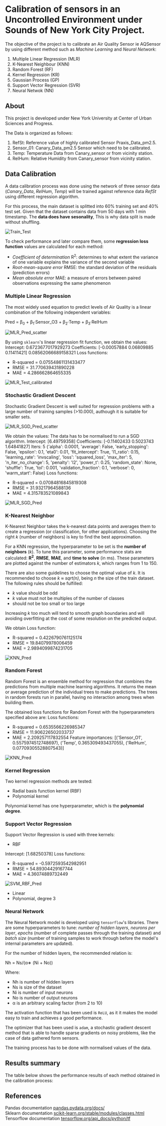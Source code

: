 # Calibration of sensors in an Uncontrolled Environment under Sounds of New York City Project.

The objective of the project is to calibrate an Air Quality Sensor ie AQSensor by using different method such as _Machine Learning_ and _Neural Network_:

1. Multiple Linear Regression (MLR)
2. K-Nearest Neighbour (KNN)
3. Random Forest (RF)
4. Kernel Regression (KR)
5. Gaussian Process (GP)
6. Support Vector Regression (SVR)
7. Neural Netwok (NN)

## About

This project is developed under New York University at Center of Urban Sciences and Progress.

The Data is organized as follows:

1. RefSt: Reference value of highly calibrated Sensor Praxis_Data_pm2.5.
2. Sensor_01: Canary_Data_pm2.5 Sensor which need to be calibrated.
3. Temp: Temperature Data from Canary_sensor or from vicinity station.
4. RelHum: Relative Humidity from Canary_sensor from vicinity station.

## Data Calibration

A data calibration process was done using the network of three sensor data (_Canary_Data_, _RelHum_, _Temp_) will be trained against reference data _RefSt_ using different regression algorithm.

For this process, the main dataset is splitted into 60% training set and 40% test set. Given that the dataset contains data from 50 days with 1 min timestamp. The **data does have sesonality**, This is why data split is made without shuffling.

![Train_Test](img/Combined_Plot_of_sensor.png)

To check performance and later compare them, some **regression loss function** values are calculated for each method:

- _Coefficient of determination_ R<sup>2</sup>: determines to what extent the variance of one variable explains the variance of the second variable
- _Root-mean-square error_ RMSE: the standard deviation of the residuals (prediction errors)
- _Mean absolute error_ MAE: a measure of errors between paired observations expressing the same phenomenon

### Multiple Linear Regression

The most widely used equation to predict levels of Air Quality is a linear combination of the following independent variables:

Pred = β<sub>0</sub> + β<sub>1</sub>·Sensor_O3 + β<sub>2</sub>·Temp + β<sub>3</sub>·RelHum

![MLR_Pred_scatter](img/MLR_Plot_linear.png)

By using `sklearn`'s linear regression fit function, we obtain the values:
Intercept:
0.6723677017929273
Coefficients:
[-0.00057884 0.06809885 0.11411421]
0.08562066689158321
Loss functions:

- R-squared = 0.07554861131433477
- RMSE = 31.770639431890228
- MAE = 4.286662864655335

![MLR_Test_calibrated](img/MLR_Plot_Calibrated_test.png)

### Stochastic Gradient Descent

Stochastic Gradient Descent is well suited for regression problems with a large number of training samples (>10.000), authough it is suitable for smaller sets.

![MLR_SGD_Pred_scatter](img/SGD_Plot_linear.png)

We obtain the values:
The data has to be normalised to run a SGD algorithm.
Intercept:
[6.49759358]
Coefficients:
[-0.11402433 0.5023743 1.64841827]
Iters:
5
{'alpha': 0.0001, 'average': False, 'early_stopping': False, 'epsilon': 0.1, 'eta0': 0.01, 'fit_intercept': True, 'l1_ratio': 0.15, 'learning_rate': 'invscaling', 'loss': 'squared_loss', 'max_iter': 5, 'n_iter_no_change': 5, 'penalty': 'l2', 'power_t': 0.25, 'random_state': None, 'shuffle': True, 'tol': 0.001, 'validation_fraction': 0.1, 'verbose': 0, 'warm_start': False}
Loss functions:

- R-squared = 0.07084816845819308
- RMSE = 31.93217964588136
- MAE = 4.315783521089843

![MLR_SGD_Pred](img/SGD_Plot_Calibrated_test.png)

### K-Nearest Neighbor

K-Nearest Neighbor takes the k-nearest data points and averages them to create a regression (or classification, for other applications). Choosing the right _k_ (number of neighbors) is key to find the best approximation.

For a KNN regression, the hyperparameter to be set is the **number of neighbors** (_k_). To tune this parameter, some performance stats are calculated: **R<sup>2</sup>**, **RMSE**, **MAE**, and **time to solve** (in ms). These parameters are plotted against the number of estimators _k_, which ranges from 1 to 150.

There are also some guidelines to choose the optimal value of _k_. It is recommended to choose _k ≈ sqrt(n)_, being _n_ the size of the train dataset. The following rules should be fulfilled:

- _k_ value should be odd
- _k_ value must not be multiples of the number of classes
- should not be too small or too large

Increasing _k_ too much will tend to smooth graph boundaries and will avoiding overfitting at the cost of some resolution on the predicted output.

We obtain Loss function:

- R-squared = 0.4226790761125174
- RMSE = 19.84079978006459
- MAE = 2.9894099874231705

![KNN_Pred](img/KNN_Plot_Calibrated_test.png)

### Random Forest

Random Forest is an ensemble method for regression that combines the predictions from multiple machine learning algorithms. It returns the mean or average prediction of the individual trees to make predictions. The trees in random forests run in parallel, having no interaction among trees when building them.

The obtained loss functions for Random Forest with the hyperparameters specified above are:
Loss functions:

- R-squared = 0.6535566226985347
- RMSE = 11.906226502033737
- MAE = 2.209257117832554
  Feature importances:
  [('Sensor_O1', 0.5575974512748697), ('Temp', 0.365309493437055), ('RelHum', 0.07709305528807543)]

![KNN_Pred](img/RF_Plot_Calibrated_test.png)

### Kernel Regression

Two kernel regression methods are tested:

- Radial basis function kernel (RBF)
- Polynomial kernel

Polynomial kernel has one hyperparameter, which is the **polynomial degree**.

### Support Vector Regression

Support Vector Regression is used with three kernels:

- RBF

Intercept:
[1.68250378]
Loss functions:

- R-squared = -0.5972593542982951
- RMSE = 54.89304429167744
- MAE = 4.36074889732449

![SVM_RBF_Pred](img/SVM_RBF_Plot_Calibrated_test.png)

- Linear
- Polynomial, degree 3

### Neural Network

The Neural Network model is developed using `tensorflow`'s libraries. There are some hyperparameters to tune: _number of hidden layers_, _neurons per layer_, _epochs_ (number of complete passes through the training dataset) and _batch size_ (number of training samples to work through before the model's internal parameters are updated).

For the number of hidden layers, the recommended relation is:

Nh = Ns/(α∗ (Ni + No))

Where:

- Nh is number of hidden layers
- Ns is size of the dataset
- Ni is number of input neurons
- No is number of output neurons
- α is an arbitrary scaling factor (from 2 to 10)

The activation function that has been used is `ReLU`, as it it makes the model easy to train and achieves a good performance.

The optimizer that has been used is `adam`, a stochastic gradient descent method that is able to handle sparse gradients on noisy problems, like the case of data gathered form sensors.

The training process has to be done with normalised values of the data.

## Results summary

The table below shows the performance results of each method obtained in the calibration process:

<!-- |                          Method                          | R<sup>2</sup> |    RMSE    |   MAE    |
| :------------------------------------------------------: | :-----------: | :--------: | :------: |
|          Multiple Linear Regression (equation)           |       -       |     -      |    -     |
| Multiple Linear Regression (Stochastic Gradient Descent) |       -       |     -      |    -     |
|                    KNear--st Neighbor                    |       -       |     -      |    -     |
|                      Random Forest                       |       -       |     -      |    -     |
|         Radial Basis Function Kernel Regression          |       -       |     -      |    -     |
|          Polynomial Function Kernel Regression           |       -       |     -      |    -     |
|          Radial Basis Function Gaussian Process          |       -       |     -      |    -     |
|          Dot Product Function Gaussian Process           |       -       |     -      |    -     |
|     Radial Basis Function Support Vector Regression      |       -       |     -      |    -     |
|             Linear Support Vector Regression             |       -       |     -      |    -     |
|           Polynomial Support Vector Regression           |       -       |     -      |    -     |
|                      Neural Network                      |       -       |     -      |    -     |

Regarding the results, the top three regression methods according to their prediction performance are: -->

## References

Pandas documentation [pandas.pydata.org/docs/](https://pandas.pydata.org/docs/)  
Sklearn documentation [scikit-learn.org/stable/modules/classes.html](https://scikit-learn.org/stable/modules/classes.html)  
Tensorflow documentation [tensorflow.org/api_docs/python/tf](https://www.tensorflow.org/api_docs/python/tf)
